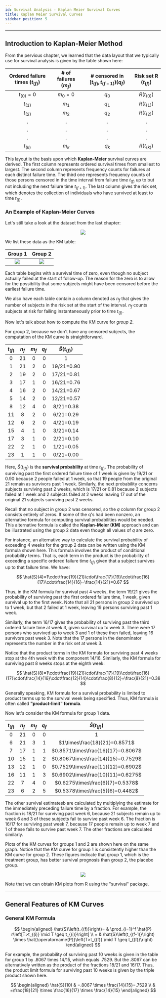 ```yaml
---
id: Survival Analysis - Kaplan Meier Survival Curves
title: Kaplan Meier Survival Curves
sidebar_position: 5
---
```

---

## **Introduction to Kaplan-Meier Method**

From the pervious chapter, we learned that the data layout that we typically use for survival analysis is given by the table shown here:

Ordered failure times $(t_{(f)})$ |# of failures $(m_f)$ |# censored in $[t_{(f)},t_{(f-1)}) (q_f)$ |Risk set R $(t_{(f)})$ |
:---------------:|:-----------------:|:------------:|:-------------:
$t_{(0)} = 0$ |$m_0=0$|$q_0$|$R(t_{(0)})$
$t_{(1)}$|$m_1$|$q_1$|$R(t_{(1)})$
$t_{(2)}$|$m_2$|$q_2$|$R(t_{(2)})$
.|.|.|.
.|.|.|.
.|.|.|.
$t_{(k)}$|$m_k$|$q_k$|$R(t_{(k)})$

This layout is the basis upon which **Kaplan-Meier** survival curves are derived. The first column represents ordered survival times from smallest to largest. The second column represents frequency counts for failures at each distinct failure time. The third one represents frequency counts of those persons censored in the time interval from failure time $t_{(f)}$ up to but not including the next failure time $t_{(f+1)}$. The last column gives the risk set, which denotes the collection of individuals who have survived at least to time $t_{(f)}$.

### **An Example of Kaplan-Meier Curves**

Let's still take a look at the dataset from the last chapter:

<center><img src="https://i.postimg.cc/dQxFZXNp/C1-7.png"/></center>

We list these data as the KM table:

Group 1             |  Group 2
:-------------------------:|:-------------------------:
![](https://i.postimg.cc/L81sPPjN/C2-1.png)  |  ![](https://i.postimg.cc/SNtXCq3N/C2-2.png)

Each table begins with a survival time of zero, even though no subject actually failed at the start of follow-up. The reason for the zero is to allow for the possibility that some subjects might have been censored before the earliest failure time.

We also have each table contain a column denoted as $n_f$ that gives the number of subjects in the risk set at the start of the interval. $n_f$ counts subjects at risk for failing instantaneously prior to time $t_{(f)}$.

Now let's talk about how to compute the KM curve for *group 2*.

For group 2, because we don't have any censored subjects, the computation of the KM curve is straightforward.

|$t_{(f)}$ |$n_f$ |$m_f$ |$q_f$ |$\hat S(t_{(f)})$ |
|:--------:|:----:|:-----:|:-----:|:-----------------:|
|0|21|0|0|1|
|1|21|2|0|19/21=0.90|
|2|19|2|0|17/21=0.81|
|3|17|1|0|16/21=0.76|
|4|16|2|0|14/21=0.67|
|5|14|2|0|12/21=0.57|
|8|12|4|0|8/21=0.38|
|11|8|2|0|6/21=0.29|
|12|6|2|0|4/21=0.19|
|15|4|1|0|3/21=0.14|
|17|3|1|0|2/21=0.10|
|22|2|1|0|1/21=0.05|
|23|1|1|0|0/21=0.00|


Here, $\hat S(t_{(f)})$ is the **survival probability** at time $t_{(f)}$. The probability of surviving past the first ordered failure time of $1$ week is given by $19/21$ or $0.90$ because $2$ people failed at $1$ week, so that $19$ people from the original $21$ remain as survivors past $1$ week. Similarly, the next probability concerns subjects surviving past $2$ weeks, which is $17/21$ or $0.81$ because $2$ subjects failed at $1$ week and $2$ subjects failed at $2$ weeks leaving $17$ out of the original $21$ subjects surviving past $2$ weeks.

Recall that no subject in group 2 was censored, so the $q$ column for group 2 consists entirely of zeros. If some of the q's had been nonzero, an alternative formula for computing survival
probabilities would be needed. This alternative formula is called the **Kaplan-Meier (KM)** approach and can be illustrated using the group 2 data even though all values of $q$ are zero.

For instance, an alternative way to calculate the survival probability of exceeding $4$ weeks for the group 2 data can be written using the KM formula shown here. This formula involves the product of conditional probability terms. That is, each term in the product is the probability of exceeding a specific ordered failure time $t_{(f)}$ given that a subject survives up to that failure time. We have:

$$
\hat{S}(4)=1\cdot\frac{19}{21}\cdot\frac{17}{19}\cdot\frac{16}{17}\cdot\frac{14}{16}=\frac{14}{21}=0.67
$$

Thus, in the KM formula for survival past $4$ weeks, the term $19/21$ gives the probability of surviving past the first ordered failure time, $1$ week, given survival up to the first week. Note that all $21$ persons in group 2 survived up to $1$ week, but that $2$ failed at $1$ week, leaving $19$ persons surviving past $1$ week.

Similarly, the term $16/17$ gives the probability of surviving past the third ordered failure time at week $3$, given survival up to week $3$. There were $17$ persons who survived up to week $3$ and
$1$ of these then failed, leaving $16$ survivors past
week $3$. Note that the $17$ persons in the denominator represents the number in the risk set at week $3$.

Notice that the product terms in the KM formula for surviving past $4$ weeks stop at the 4th week with the component $14/16$. Similarly, the KM formula for surviving past $8$ weeks stops at the eighth week:

$$
\hat{S}(8)=1\cdot\frac{19}{21}\cdot\frac{17}{19}\cdot\frac{16}{17}\cdot\frac{14}{16}\cdot\frac{12}{14}\cdot\frac{8}{12}=\frac{8}{21}=0.38
$$

Generally speaking, KM formula for a survival probability is limited to product terms up to the survival week being specified. Thus, KM formula is often called **"product-limit" formula**.

Now let's consider the KM formula for group 1 data.

<center>

$t_{(f)}$ |$n_f$ |$m_f$ |$q_f$ |$\hat S(t_{(f)})$ |
:--------:|:----:|:-----:|:-----:|:-----------------:
0|21|0|0|$1$
6|21|3|1|$1\times\frac{18}{21}=0.8571$
7|17|1|1|$0.8571\times\frac{16}{17}=0.8067$
10|15|1|2|$0.8067\times\frac{14}{15}=0.7529$
13|12|1|0|$0.7529\times\frac{11}{12}=0.6902$
16|11|1|3|$0.6902\times\frac{10}{11}=0.6275$
22|7|4|0|$0.6275\times\frac{6}{7}=0.5378$
23|6|2|5|$0.5378\times\frac{5}{6}=0.4482$

</center>

The other survival estimatesb are calculated by multiplying the estimate for the immediately preceding failure time by a fraction. For example, the fraction is $18/21$ for surviving past week $6$, because $21$ subjects remain up to week $6$ and $3$ of these subjects fail to survive past week $6$. The fraction is $16/17$ for surviving past week $7$, because $17$ people remain up to week $7$ and $1$ of these fails to survive past week $7$. The other fractions are calculated similarly.

Plots of the KM curves for groups 1 and 2 are shown here on the same graph. Notice that the KM curve for group 1 is consistently higher than the KM curve for group 2. These figures indicate that group 1, which is the treatment group, has better survival prognosis than group 2, the placebo group.

<center><img src="https://i.postimg.cc/FRJ0bXnS/C2-3.png"/></center>

Note that we can obtain KM plots from R using the "survival" package.

---

## **General Features of KM Curves**

### **General KM Formula**

$$
\begin{aligned}
\hat{S}\left(t_{(f)}\right)= & \prod_{i=1}^f \hat{P} r\left[T>t_{(i)} \mid T \geq t_{(i)}\right] \\
= & \hat{S}\left(t_{(f-1)}\right) \times \hat{\operatorname{P}}\left(T>t_{(f)} \mid T \geq t_{(f)}\right)
\end{aligned}
$$

For example, the probability of surviving
past $10$ weeks is given in the table for group 1 by $.8067$ times $14/15$, which equals $.7529$. But the $.8067$ can be alternatively written as the product of the fractions $18/21$ and $16/17$. Thus, the product limit formula for surviving past $10$ weeks is given by the triple product shown here.

$$
\begin{aligned}
\hat{S}(10) & =.8067 \times \frac{14}{15}=.7529 \\
& =\frac{18}{21} \times \frac{16}{17} \times \frac{14}{15}
\end{aligned}
$$
